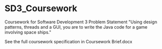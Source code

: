 # SD3_Coursework
Coursework for Software Development 3
Problem Statement
"Using design patterns, threads and a GUI, you are to write the Java code for a game involving space ships."

See the full coursework specification in Coursework Brief.docx


